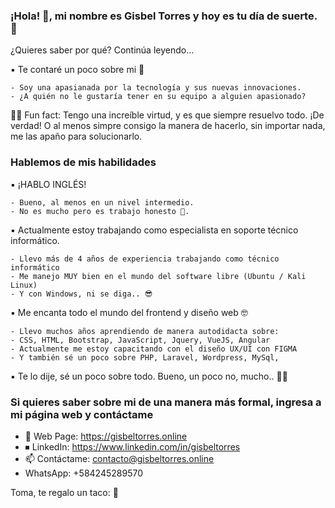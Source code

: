 ### ¡Hola! 👋, mi nombre es Gisbel Torres y hoy es tu día de suerte. 🙊
¿Quieres saber por qué? Continúa leyendo...

▪️ Te contaré un poco sobre mi 💙
```
- Soy una apasianada por la tecnología y sus nuevas innovaciones.
- ¿A quién no le gustaría tener en su equipo a alguien apasionado?
```
🤸‍♀️ Fun fact: Tengo una increíble virtud, y es que siempre resuelvo todo. ¡De verdad! 
O al menos simpre consigo la manera de hacerlo, sin importar nada, me las apaño para solucionarlo.

### Hablemos de mis habilidades
▪️ ¡HABLO INGLÉS!
```
- Bueno, al menos en un nivel intermedio.
- No es mucho pero es trabajo honesto 🤪. 
```
▪️  Actualmente estoy trabajando como especialista en soporte técnico informático.
```
- Llevo más de 4 años de experiencia trabajando como técnico informático
- Me manejo MUY bien en el mundo del software libre (Ubuntu / Kali Linux)
- Y con Windows, ni se diga.. 😎
```
▪️ Me encanta todo el mundo del frontend y diseño web 🤓
```
- Llevo muchos años aprendiendo de manera autodidacta sobre:
- CSS, HTML, Bootstrap, JavaScript, Jquery, VueJS, Angular
- Actualmente me estoy capacitando con el diseño UX/UI con FIGMA
- Y también sé un poco sobre PHP, Laravel, Wordpress, MySql, 
```
▪️ Te lo dije, sé un poco sobre todo. Bueno, un poco no, mucho.. 💁‍♀️

### Si quieres saber sobre mi de una manera más formal, ingresa a mi página web y contáctame 
- 📍  Web Page: https://gisbeltorres.online
- ⏹ LinkedIn: https://www.linkedin.com/in/gisbeltorres
- 📫 Contáctame: contacto@gisbeltorres.online
- WhatsApp: +584245289570

Toma, te regalo un taco: 🌮
